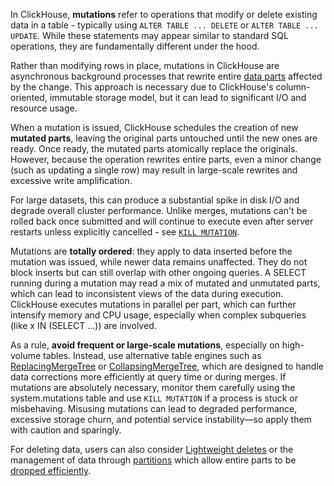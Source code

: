 In ClickHouse, **mutations** refer to operations that modify or delete existing data in a table - typically using `ALTER TABLE ... DELETE` or `ALTER TABLE ... UPDATE`. While these statements may appear similar to standard SQL operations, they are fundamentally different under the hood. 

Rather than modifying rows in place, mutations in ClickHouse are asynchronous background processes that rewrite entire [data parts](/parts) affected by the change. This approach is necessary due to ClickHouse's column-oriented, immutable storage model, but it can lead to significant I/O and resource usage.

When a mutation is issued, ClickHouse schedules the creation of new **mutated parts**, leaving the original parts untouched until the new ones are ready. Once ready, the mutated parts atomically replace the originals. However, because the operation rewrites entire parts, even a minor change (such as updating a single row) may result in large-scale rewrites and excessive write amplification. 

For large datasets, this can produce a substantial spike in disk I/O and degrade overall cluster performance. Unlike merges, mutations can't be rolled back once submitted and will continue to execute even after server restarts unless explicitly cancelled - see [`KILL MUTATION`](/sql-reference/statements/kill#kill-mutation).

Mutations are **totally ordered**: they apply to data inserted before the mutation was issued, while newer data remains unaffected. They do not block inserts but can still overlap with other ongoing queries. A SELECT running during a mutation may read a mix of mutated and unmutated parts, which can lead to inconsistent views of the data during execution. ClickHouse executes mutations in parallel per part, which can further intensify memory and CPU usage, especially when complex subqueries (like x IN (SELECT ...)) are involved.

As a rule, **avoid frequent or large-scale mutations**, especially on high-volume tables. Instead, use alternative table engines such as [ReplacingMergeTree](/guides/replacing-merge-tree) or [CollapsingMergeTree](/engines/table-engines/mergetree-family/collapsingmergetree), which are designed to handle data corrections more efficiently at query time or during merges. If mutations are absolutely necessary, monitor them carefully using the system.mutations table and use `KILL MUTATION` if a process is stuck or misbehaving. Misusing mutations can lead to degraded performance, excessive storage churn, and potential service instability—so apply them with caution and sparingly.

For deleting data, users can also consider [Lightweight deletes](/guides/developer/lightweight-delete) or the management of data through [partitions](/best-practices/choosing-a-partitioning-key) which allow entire parts to be [dropped efficiently](/sql-reference/statements/alter/partition#drop-partitionpart).
